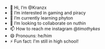 - 👋 Hi, I’m @Kranzx
- 👀 I’m interested in gaming and piracy
- 🌱 I’m currently learning phyton
- 💞️ I’m looking to collaborate on nuthin
- 📫 How to reach me instagram @_timothykes_
- 😄 Pronouns: he/him
- ⚡ Fun fact: I'm still in high school!

<!---
Kranzx/Kranzx is a ✨ special ✨ repository because its `README.md` (this file) appears on your GitHub profile.
You can click the Preview link to take a look at your changes.
--->
